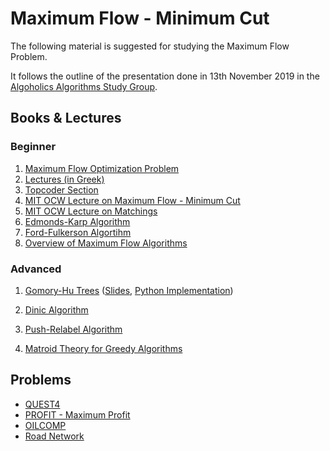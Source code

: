 # Maximum Flow - Minimum Cut

The following material is suggested for studying the Maximum Flow Problem.

It follows the outline of the presentation done in 13th November 2019 in the [Algoholics Algorithms Study Group](https://www.facebook.com/groups/2093168194256744/?hc_ref=ARSGu59POOQ5HPJBYqW4q9Nm-i0-wTVDnLuvie0GB44a49hGChJx8En59zFlaRVXcoo).



## Books & Lectures

### Beginner

1. [Maximum Flow Optimization Problem](https://en.wikipedia.org/wiki/Maximum_flow_problem)
2. [Lectures (in Greek)](https://courses.corelab.ntua.gr/pluginfile.php/787/course/section/268/16_MaxFlow_2017.pdf)
3. [Topcoder Section](https://www.topcoder.com/community/competitive-programming/tutorials/maximum-flow-augmenting-path-algorithms-comparison/)
4. [MIT OCW Lecture on Maximum Flow - Minimum Cut](https://www.youtube.com/watch?v=VYZGlgzr_As)
5. [MIT OCW Lecture on Matchings](https://www.youtube.com/watch?v=8C_T4iTzPCU)
6. [Edmonds-Karp Algorithm](https://en.wikipedia.org/wiki/Edmonds%E2%80%93Karp_algorithm)
7. [Ford-Fulkerson Algortihm](https://en.wikipedia.org/wiki/Ford%E2%80%93Fulkerson_algorithm)
8. [Overview of Maximum Flow Algorithms](http://delivery.acm.org/10.1145/2630000/2628036/p82-goldberg.pdf?ip=147.102.203.39&id=2628036&acc=ACTIVE%20SERVICE&key=5641A0C343C36AC1%2E170A05475919F66C%2E4D4702B0C3E38B35%2E4D4702B0C3E38B35&__acm__=1542111904_0105565911230625fcfb75c696d97688)

### Advanced

1. [Gomory-Hu Trees](https://www.geeksforgeeks.org/gomory-hu-tree-introduction/) ([Slides](https://www.corelab.ntua.gr/seminar/material/2008-2009/2008.10.20.Gomory-Hu%20trees%20and%20applications.slides.pdf), [Python Implementation](https://github.com/papachristoumarios/python-GomoryHu))

2. [Dinic Algorithm](https://en.wikipedia.org/wiki/Dinic%27s_algorithm)

3. [Push-Relabel Algorithm](https://en.wikipedia.org/wiki/Push%E2%80%93relabel_maximum_flow_algorithm)

4. [Matroid Theory for Greedy Algorithms](https://jeremykun.com/2014/08/26/when-greedy-algorithms-are-perfect-the-matroid/)



## Problems

* [QUEST4](https://www.spoj.com/problems/QUEST4/)
*  [PROFIT - Maximum Profit](https://www.spoj.com/problems/PROFIT/fbclid=IwAR2mm6r2IQ7coDKzVBkDpw7vTOaxmdRhN2uNe7sCxjLkhSVHKfORuIG9-tI)
*  [OILCOMP](https://www.spoj.com/problems/OILCOMP/fbclid=IwAR2h6ab2UB51M1FYoDm83jxFV65Z2ZltNDFxtRFB2q71gn8aLb3mMiKdjVw)
* [Road Network](https://www.hackerrank.com/challenges/road-network/problem)
